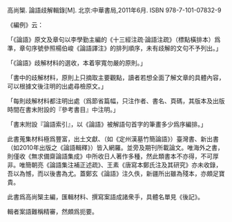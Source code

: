 高尚榘. 論語歧解輯錄[M]. 北京:中華書局,2011年6月. ISBN 978-7-101-07832-9

《編例》云：

「《論語》原文及章句以李學勤主編的《十三經注疏·論語注疏》（標點橫排本）爲準，章句序號參照楊伯峻《論語譯注》的排列順序，未有歧解的文句不予列出。」

「《論語》歧解材料的選收，本着寧寬勿嚴的原則。」

「書中的歧解材料，原則上只摘取主要觀點，讀者若想全面了解文章的具體內容，可以根據文後注明的出處尋檢原文。」

「每則歧解材料都注明出處（爲節省篇幅，只注作者、書名、頁碼，其版本及出版時間在書末附設的『參考書目』中注明。」

「書末附設『論語索引』，以《論語》被解語句首字的筆畫多少爲序編排。」

此書蒐集材料極爲豐富，出土文獻、（如《定州漢墓竹簡論語》）臺灣書、新出書（如2010年出版之《論語輯釋》）皆入網羅。並旁及期刊所載論文。唯海外之書，則僅收《無求備齋論語集成》中所收日人著作多種，然此類書本不亦得，不可厚非。唯簡朝亮《論語集注補正述疏》、王素《唐寫本鄭氏注及其研究》亦未收錄，吾以為憾，而以後書為尤。蓋鄭玄《論語》注久佚，新疆所出雖為殘本，亦頗足寶貴。

此書爲高尚榘主編，匯輯材料、撰寫案語成諸衆手，具體名單見《後記》。

輯者案語難稱精審，然頗爲扼要。